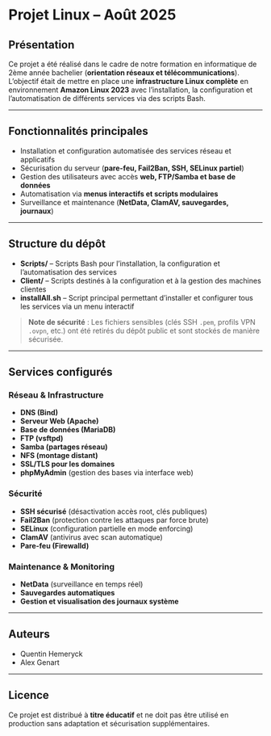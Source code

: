 # Projet Linux – Août 2025  

## Présentation  
Ce projet a été réalisé dans le cadre de notre formation en informatique de 2ème année bachelier (**orientation réseaux et télécommunications**).  
L’objectif était de mettre en place une **infrastructure Linux complète** en environnement **Amazon Linux 2023** avec l’installation, la configuration et l’automatisation de différents services via des scripts Bash.  

---

## Fonctionnalités principales  
- Installation et configuration automatisée des services réseau et applicatifs  
- Sécurisation du serveur (**pare-feu, Fail2Ban, SSH, SELinux partiel**)  
- Gestion des utilisateurs avec accès **web, FTP/Samba et base de données**  
- Automatisation via **menus interactifs et scripts modulaires**  
- Surveillance et maintenance (**NetData, ClamAV, sauvegardes, journaux**)  

---

## Structure du dépôt  
- **Scripts/** – Scripts Bash pour l’installation, la configuration et l’automatisation des services  
- **Client/** – Scripts destinés à la configuration et à la gestion des machines clientes  
- **installAll.sh** – Script principal permettant d’installer et configurer tous les services via un menu interactif  

> **Note de sécurité** : Les fichiers sensibles (clés SSH `.pem`, profils VPN `.ovpn`, etc.) ont été retirés du dépôt public et sont stockés de manière sécurisée.  

---

## Services configurés  

### Réseau & Infrastructure  
- **DNS (Bind)**  
- **Serveur Web (Apache)**  
- **Base de données (MariaDB)**  
- **FTP (vsftpd)**  
- **Samba (partages réseau)**  
- **NFS (montage distant)**  
- **SSL/TLS pour les domaines**  
- **phpMyAdmin** (gestion des bases via interface web)  

### Sécurité  
- **SSH sécurisé** (désactivation accès root, clés publiques)  
- **Fail2Ban** (protection contre les attaques par force brute)  
- **SELinux** (configuration partielle en mode enforcing)  
- **ClamAV** (antivirus avec scan automatique)  
- **Pare-feu (Firewalld)**  

### Maintenance & Monitoring  
- **NetData** (surveillance en temps réel)  
- **Sauvegardes automatiques**  
- **Gestion et visualisation des journaux système**  

---

## Auteurs

- Quentin Hemeryck  
- Alex Genart

---

## Licence  
Ce projet est distribué à **titre éducatif** et ne doit pas être utilisé en production sans adaptation et sécurisation supplémentaires.  
